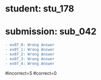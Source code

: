 # student: stu_178
# submission: sub_042

```diff
- ex07_0: Wrong Answer
- ex07_1: Wrong Answer
- ex07_2: Wrong Answer
- ex07_3: Wrong Answer
- ex07_4: Wrong Answer
```
#incorrect=5
#correct=0
